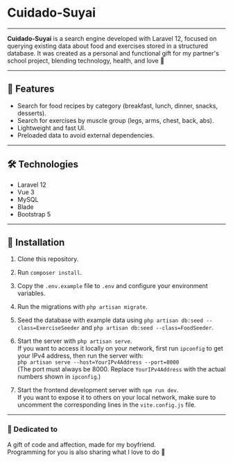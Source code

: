 # Cuidado-Suyai

---

**Cuidado-Suyai** is a search engine developed with Laravel 12, focused on querying existing data about food and exercises stored in a structured database. It was created as a personal and functional gift for my partner's school project, blending technology, health, and love 💙

---

## 🧩 Features
- Search for food recipes by category (breakfast, lunch, dinner, snacks, desserts).
- Search for exercises by muscle group (legs, arms, chest, back, abs).
- Lightweight and fast UI.
- Preloaded data to avoid external dependencies.

---

## 🛠️ Technologies
- Laravel 12
- Vue 3
- MySQL
- Blade
- Bootstrap 5

---

## 🚀 Installation
1. Clone this repository.
2. Run `composer install`.
3. Copy the `.env.example` file to `.env` and configure your environment variables.
4. Run the migrations with `php artisan migrate`.
5. Seed the database with example data using `php artisan db:seed --class=ExerciseSeeder` and `php artisan db:seed --class=FoodSeeder`.
6. Start the server with `php artisan serve`.  
   If you want to access it locally on your network, first run `ipconfig` to get your IPv4 address, then run the server with:  
   `php artisan serve --host=YourIPv4Address --port=8000`  
   (The port must always be 8000. Replace `YourIPv4Address` with the actual numbers shown in `ipconfig`.)

7. Start the frontend development server with `npm run dev`.  
   If you want to expose it to others on your local network, make sure to uncomment the corresponding lines in the `vite.config.js` file.

---

### 💌 Dedicated to
A gift of code and affection, made for my boyfriend.  
Programming for you is also sharing what I love to do 💙
